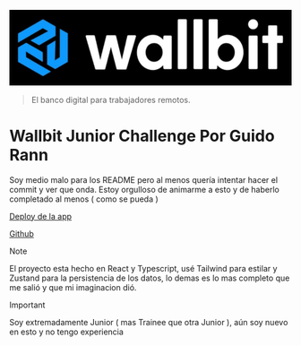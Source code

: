 [![Wallbit](./assets/logo.jpg)](https://wallbit.io/)

> El banco digital para trabajadores remotos.

# Wallbit Junior Challenge Por Guido Rann

Soy medio malo para los README pero al menos quería intentar hacer el commit y ver que onda.
Estoy orgulloso de animarme a esto y de haberlo completado al menos ( como se pueda )


[Deploy de la app](https://wallbit-challenge-guido.vercel.app/)

[Github](https://github.com/GuidoRann/wallbit-challenge-guido.git)


> [!NOTE]
> El proyecto esta hecho en React y Typescript, usé Tailwind para estilar y Zustand para la persistencia de los datos, lo demas es lo mas completo que me salió y que mi imaginacion dió.


> [!IMPORTANT]
> Soy extremadamente Junior ( mas Trainee que otra Junior ), aún soy nuevo en esto y no tengo experiencia

